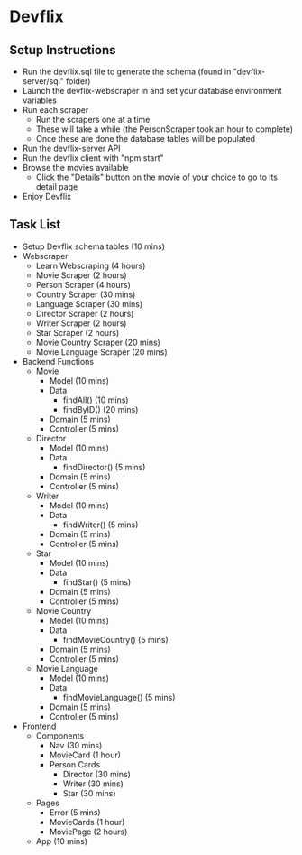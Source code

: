 # Devflix

## Setup Instructions
- Run the devflix.sql file to generate the schema (found in "devflix-server/sql" folder)
- Launch the devflix-webscraper in and set your database environment variables
- Run each scraper
	- Run the scrapers one at a time
	- These will take a while (the PersonScraper took an hour to complete)
	- Once these are done the database  tables will be populated
- Run the devflix-server API
- Run the devflix client with "npm start"
- Browse the movies available
	- Click the "Details" button on the movie of your choice to go to its detail page
- Enjoy Devflix

## Task List
- Setup Devflix schema tables (10 mins)
- Webscraper
	- Learn Webscraping (4 hours)
	- Movie Scraper (2 hours)
	- Person Scraper (4 hours)
	- Country Scraper (30 mins)
	- Language Scraper (30 mins)
	- Director Scraper (2 hours)
	- Writer Scraper (2 hours)
	- Star Scraper (2 hours)
	- Movie Country Scraper (20 mins)
	- Movie Language Scraper (20 mins)
- Backend Functions
	- Movie
		- Model (10 mins)
		- Data
			- findAll() (10 mins)
			- findByID() (20 mins)
		- Domain (5 mins)
		- Controller (5 mins)
	- Director
		- Model (10 mins)
		- Data
			- findDirector() (5 mins)
		- Domain (5 mins)
		- Controller (5 mins)
	- Writer
		- Model (10 mins)
		- Data
			- findWriter() (5 mins)
		- Domain (5 mins)
		- Controller (5 mins)
	- Star
		- Model (10 mins)
		- Data
			- findStar() (5 mins)
		- Domain (5 mins)
		- Controller (5 mins)
	- Movie Country
		- Model (10 mins)
		- Data
			- findMovieCountry() (5 mins)
		- Domain (5 mins)
		- Controller (5 mins)
	- Movie Language
		- Model (10 mins)
		- Data
			- findMovieLanguage() (5 mins)
		- Domain (5 mins)
		- Controller (5 mins)
- Frontend
	- Components
		- Nav (30 mins)
		- MovieCard (1 hour)
		- Person Cards
			- Director (30 mins)
			- Writer (30 mins)
			- Star (30 mins)
	- Pages
		- Error (5 mins)
		- MovieCards (1 hour)
		- MoviePage (2 hours)
	- App (10 mins)
